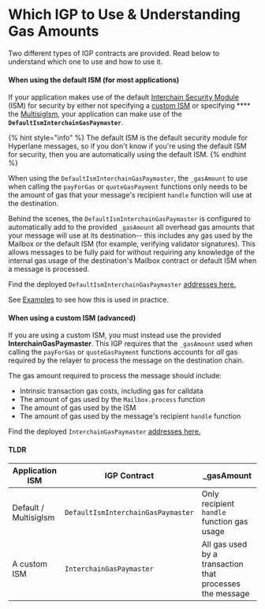 # Which IGP to Use & Understanding Gas Amounts

Two different types of IGP contracts are provided. Read below to understand which one to use and how to use it.

#### When using the default ISM (for most applications)

If your application makes use of the default [Interchain Security Module](../messaging-api/receive-1.md#interchain-security-modules) (ISM) for security by either not specifying a [custom ISM](../messaging-api/receive-1.md#specifying-custom-isms) or specifying **** the [MultisigIsm](../addresses.md#multisigism), your application can make use of the **`DefaultIsmInterchainGasPaymaster`**.

{% hint style="info" %}
The default ISM is the default security module for Hyperlane messages, so if you don't know if you're using the default ISM for security, then you are automatically using the default ISM.
{% endhint %}

When using the `DefaultIsmInterchainGasPaymaster`, the `_gasAmount` to use when calling the `payForGas` or `quoteGasPayment` functions only needs to be the amount of gas that your message's recipient `handle` function will use at the destination.

Behind the scenes, the `DefaultIsmInterchainGasPaymaster` is configured to automatically add to the provided `_gasAmount` all overhead gas amounts that your message will use at its destination-- this includes any gas used by the Mailbox or the default ISM (for example, verifying validator signatures). This allows messages to be fully paid for without requiring any knowledge of the internal gas usage of the destination's Mailbox contract or default ISM when a message is processed.

Find the deployed `DefaultIsmInterchainGasPaymaster` [addresses here.](../addresses.md#defaultisminterchaingaspaymaster-read-here)

See [Examples](examples.md) to see how this is used in practice.

#### When using a custom ISM (advanced)

If you are using a custom ISM, you must instead use the provided **InterchainGasPaymaster**. This IGP requires that the `_gasAmount` used when calling the `payForGas` or `quoteGasPayment` functions accounts for _all_ gas required by the relayer to process the message on the destination chain.

The gas amount required to process the message should include:

* Intrinsic transaction gas costs, including gas for calldata
* The amount of gas used by the `Mailbox.process` function
* The amount of gas used by the ISM
* The amount of gas used by the message's recipient `handle` function

Find the deployed `InterchainGasPaymaster` [addresses here.](../addresses.md#interchaingaspaymaster-advanced-read-here)

#### TLDR

| Application ISM       | IGP Contract                       | \_gasAmount                                              |
| --------------------- | ---------------------------------- | -------------------------------------------------------- |
| Default / MultisigIsm | `DefaultIsmInterchainGasPaymaster` | Only recipient `handle` function gas usage               |
| A custom ISM          | `InterchainGasPaymaster`           | All gas used by a transaction that processes the message |
